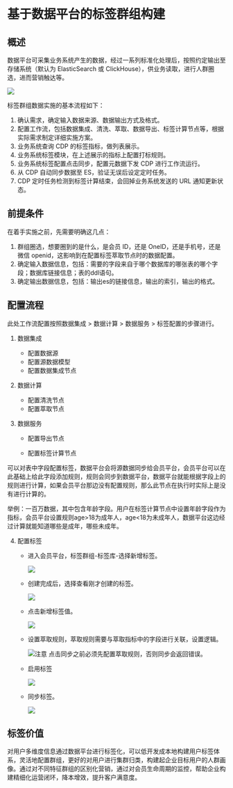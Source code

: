 # 基于数据平台的标签群组构建

## 概述

数据平台可采集业务系统产生的数据，经过一系列标准化处理后，按照约定输出至存储系统（默认为 ElasticSearch 或 ClickHouse），供业务读取，进行人群圈选，进而营销触达等。

![](https://terminus-paas.oss-cn-hangzhou.aliyuncs.com/paas-doc/2021/08/23/3712a89f-b70b-43a5-b2c5-164cbc71d1e1.png)

标签群组数据实施的基本流程如下：

1. 确认需求，确定输入数据来源、数据输出方式及格式。
2. 配置工作流，包括数据集成、清洗、萃取、数据导出、标签计算节点等，根据实际需求制定详细实施方案。
3. 业务系统查询 CDP 的标签指标，做列表展示。
4. 业务系统标签模块，在上述展示的指标上配置打标规则。
5. 业务系统标签配置点击同步，配置元数据下发 CDP 进行工作流运行。
6. 从 CDP 自动同步数据至 ES，验证无误后设定定时任务。
7. CDP 定时任务检测到标签计算结束，会回掉业务系统发送的 URL 通知更新状态。

## 前提条件

在着手实施之前，先需要明确这几点：

1. 群组圈选，想要圈到的是什么，是会员 ID，还是 OneID，还是手机号，还是微信 openid，这影响到在配置标签萃取节点时的数据配置。
2. 确定输入数据信息，包括：需要的字段来自于哪个数据库的哪张表的哪个字段；数据库链接信息；表的ddl语句。
3. 确定输出数据信息，包括：输出es的链接信息，输出的索引，输出的格式。

## 配置流程

此处工作流配置按照数据集成 > 数据计算 > 数据服务 > 标签配置的步骤进行。

1. 数据集成
   * 配置数据源
   * 配置源数据模型
   * 配置数据集成节点

2. 数据计算
   * 配置清洗节点
   * 配置萃取节点

3. 数据服务

   * 配置导出节点

   * 配置标签计算节点

可以对表中字段配置标签，数据平台会将源数据同步给会员平台，会员平台可以在此基础上给此字段添加规则，规则会同步到数据平台，数据平台就能根据字段上的规则进行计算，如果会员平台那边没有配置规则，那么此节点在执行时实际上是没有进行计算的。

举例：一百万数据，其中包含年龄字段。用户在标签计算节点中设置年龄字段作为指标，会员平台设置规则age>18为成年人，age<18为未成年人，数据平台这边经过计算就能知道哪些是成年，哪些未成年。

4. 配置标签

   * 进入会员平台，标签群组-标签库-选择新增标签。

     ![](https://terminus-paas.oss-cn-hangzhou.aliyuncs.com/paas-doc/2021/08/23/293e0e29-2f8e-43e3-84e2-06dc3085184f.png)

   * 创建完成后，选择查看刚才创建的标签。

     ![](https://terminus-paas.oss-cn-hangzhou.aliyuncs.com/paas-doc/2021/08/23/6ddfaaeb-5fc5-4747-9cd1-c30a91715131.png)

   * 点击新增标签值。

     ![](https://terminus-paas.oss-cn-hangzhou.aliyuncs.com/paas-doc/2021/08/23/4884c8b7-dc09-41ed-b9af-ad3a1fc91094.png)

   * 设置萃取规则，萃取规则需要与萃取指标中的字段进行关联，设置逻辑。

     ![](https://terminus-paas.oss-cn-hangzhou.aliyuncs.com/paas-doc/2021/08/23/958699ce-5b65-4269-ad20-ebd9d4cd8f92.png)注意 点击同步之前必须先配置萃取规则，否则同步会返回错误。

   * 启用标签

     ![](https://terminus-paas.oss-cn-hangzhou.aliyuncs.com/paas-doc/2021/08/23/56f6b7b0-e3c9-44a3-a117-2f144b3917ea.png)

   * 同步标签。

     ![](https://terminus-paas.oss-cn-hangzhou.aliyuncs.com/paas-doc/2021/08/23/7ca51003-7a62-45cb-b9cd-61e035c4407f.png)

## 标签价值

对用户多维度信息通过数据平台进行标签化，可以低开发成本地构建用户标签体系，灵活地配置群组，更好的对用户进行集群归类，构建起企业目标用户的人群画像。通过对不同特征群组的区别化营销，通过对会员生命周期的监控，帮助企业构建精细化运营闭环，降本增效，提升客户满意度。
